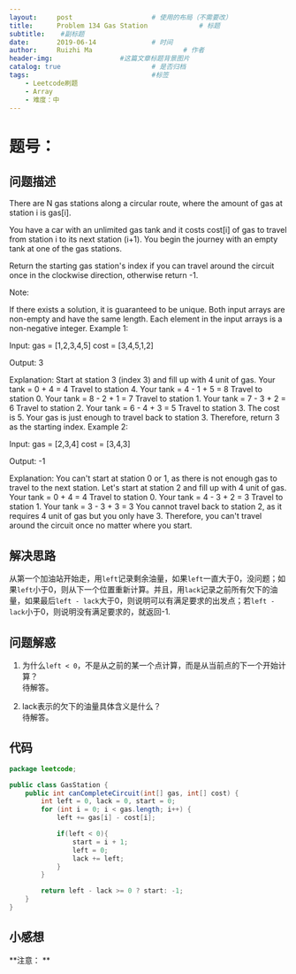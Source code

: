 ```yaml
---
layout:     post   				    # 使用的布局（不需要改）
title:      Problem 134 Gas Station				# 标题 
subtitle:    #副标题
date:       2019-06-14				# 时间
author:     Ruizhi Ma 						# 作者
header-img:              	#这篇文章标题背景图片
catalog: true 						# 是否归档
tags:								#标签
    - Leetcode刷题
    - Array
    - 难度：中
---
```


# 题号：
## 问题描述
There are N gas stations along a circular route, where the amount of gas at station i is gas[i].

You have a car with an unlimited gas tank and it costs cost[i] of gas to travel from station i to its next station (i+1). You begin the journey with an empty tank at one of the gas stations.

Return the starting gas station's index if you can travel around the circuit once in the clockwise direction, otherwise return -1.

Note:

If there exists a solution, it is guaranteed to be unique.
Both input arrays are non-empty and have the same length.
Each element in the input arrays is a non-negative integer.
Example 1:

Input: 
gas  = [1,2,3,4,5]
cost = [3,4,5,1,2]

Output: 3

Explanation:
Start at station 3 (index 3) and fill up with 4 unit of gas. Your tank = 0 + 4 = 4
Travel to station 4. Your tank = 4 - 1 + 5 = 8
Travel to station 0. Your tank = 8 - 2 + 1 = 7
Travel to station 1. Your tank = 7 - 3 + 2 = 6
Travel to station 2. Your tank = 6 - 4 + 3 = 5
Travel to station 3. The cost is 5. Your gas is just enough to travel back to station 3.
Therefore, return 3 as the starting index.
Example 2:

Input: 
gas  = [2,3,4]
cost = [3,4,3]

Output: -1

Explanation:
You can't start at station 0 or 1, as there is not enough gas to travel to the next station.
Let's start at station 2 and fill up with 4 unit of gas. Your tank = 0 + 4 = 4
Travel to station 0. Your tank = 4 - 3 + 2 = 3
Travel to station 1. Your tank = 3 - 3 + 3 = 3
You cannot travel back to station 2, as it requires 4 unit of gas but you only have 3.
Therefore, you can't travel around the circuit once no matter where you start.

## 解决思路
从第一个加油站开始走，用```left```记录剩余油量，如果```left```一直大于0，没问题；如果```left```小于0，则从下一个位置重新计算。并且，用```lack```记录之前所有欠下的油量，如果最后```left - lack```大于0，则说明可以有满足要求的出发点；若```left - lack```小于0，则说明没有满足要求的，就返回-1.

## 问题解惑
1. 为什么```left < 0```，不是从之前的某一个点计算，而是从当前点的下一个开始计算？  
待解答。

2. lack表示的欠下的油量具体含义是什么？  
待解答。

## 代码
```java
package leetcode;

public class GasStation {
    public int canCompleteCircuit(int[] gas, int[] cost) {
        int left = 0, lack = 0, start = 0;
        for (int i = 0; i < gas.length; i++) {
            left += gas[i] - cost[i];

            if(left < 0){
                start = i + 1;
                left = 0;
                lack += left;
            }
        }

        return left - lack >= 0 ? start: -1;
    }
}

```

## 小感想
**注意：  **